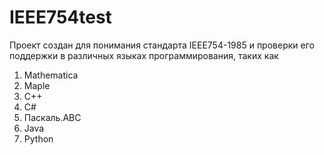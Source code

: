 # IEEE754test
Проект создан для понимания стандарта IEEE754-1985 и проверки его поддержки в различных языках программирования, таких как
1) Mathematica
2) Maple
3) C++
4) C#
5) Паскаль.ABC
6) Java
7) Python
